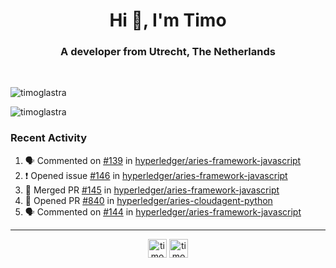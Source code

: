 <h1 align="center">Hi 👋, I'm Timo</h1>
<h3 align="center">A developer from Utrecht, The Netherlands</h3>
<br/>
<!-- https://github.com/rahuldkjain/github-profile-readme-generator --!>

<p align="left"><img src="https://github-readme-stats.vercel.app/api?username=timoglastra&show_icons=true&count_private=true&" alt="timoglastra" /></p>

<!--
Github language stats
<p align="left"><img src="https://github-readme-stats.vercel.app/api/top-langs/?username=timoglastra&layout=compact" alt="timoglastra" /><p>
-->

<!-- Codestats language stats -->
<p align="left"><img src="https://codestats-readme.vercel.app/api/top-langs/?username=timoglastra&layout=compact&language_count=12" alt="timoglastra" /><p>  
  
<h3>Recent Activity</h3>

<!--START_SECTION:activity-->
1. 🗣 Commented on [#139](https://github.com/hyperledger/aries-framework-javascript/issues/139) in [hyperledger/aries-framework-javascript](https://github.com/hyperledger/aries-framework-javascript)
2. ❗️ Opened issue [#146](https://github.com/hyperledger/aries-framework-javascript/issues/146) in [hyperledger/aries-framework-javascript](https://github.com/hyperledger/aries-framework-javascript)
3. 🎉 Merged PR [#145](https://github.com/hyperledger/aries-framework-javascript/pull/145) in [hyperledger/aries-framework-javascript](https://github.com/hyperledger/aries-framework-javascript)
4. 💪 Opened PR [#840](https://github.com/hyperledger/aries-cloudagent-python/pull/840) in [hyperledger/aries-cloudagent-python](https://github.com/hyperledger/aries-cloudagent-python)
5. 🗣 Commented on [#144](https://github.com/hyperledger/aries-framework-javascript/issues/144) in [hyperledger/aries-framework-javascript](https://github.com/hyperledger/aries-framework-javascript)
<!--END_SECTION:activity-->

---

<p align="center">
<a href="https://twitter.com/timoglastra" target="blank"><img align="center" src="https://cdn.jsdelivr.net/npm/simple-icons@3.0.1/icons/twitter.svg" alt="timoglastra" height="30" width="30" /></a>
<a href="https://linkedin.com/in/timoglastra" target="blank"><img align="center" src="https://cdn.jsdelivr.net/npm/simple-icons@3.0.1/icons/linkedin.svg" alt="timoglastra" height="30" width="30" /></a>
</p>




